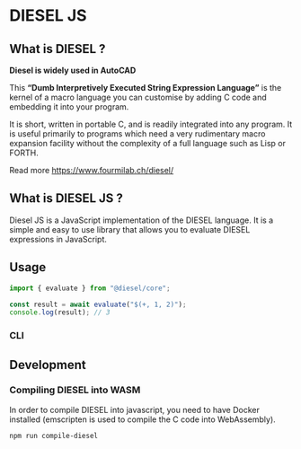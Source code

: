 # DIESEL JS

## What is DIESEL ?

**Diesel is widely used in AutoCAD**

This **“Dumb Interpretively Executed String Expression Language”** is the kernel of a macro language you can customise by adding C code and embedding it into your program.

It is short, written in portable C, and is readily integrated into any program. It is useful primarily to programs which need a very rudimentary macro expansion facility without the complexity of a full language such as Lisp or FORTH.

Read more <https://www.fourmilab.ch/diesel/>

## What is DIESEL JS ?

Diesel JS is a JavaScript implementation of the DIESEL language. It is a simple and easy to use library that allows you to evaluate DIESEL expressions in JavaScript.

## Usage

```javascript
import { evaluate } from "@diesel/core";

const result = await evaluate("$(+, 1, 2)");
console.log(result); // 3
```

### CLI

## Development

### Compiling DIESEL into WASM

In order to compile DIESEL into javascript, you need to have Docker installed (emscripten is used to compile the C code into WebAssembly).

`npm run compile-diesel`

